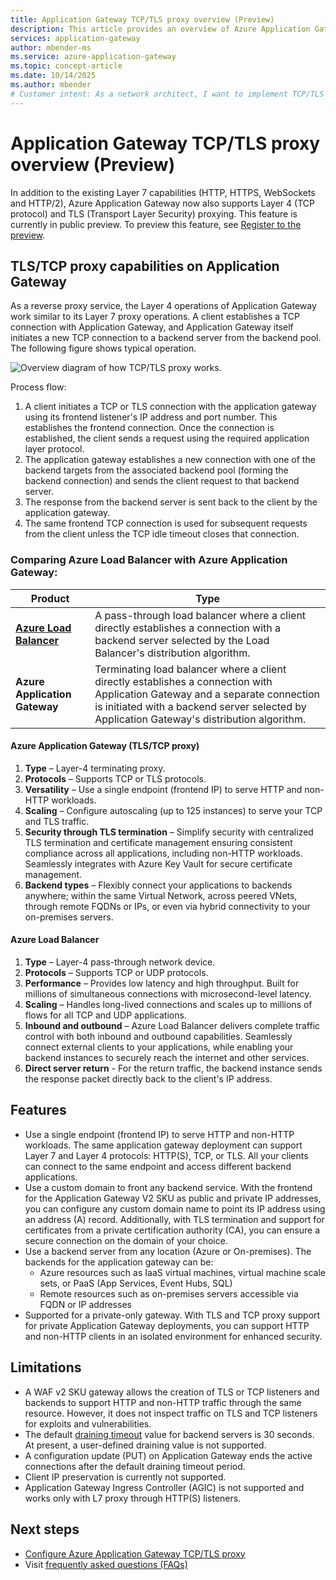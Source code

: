 ```yaml
---
title: Application Gateway TCP/TLS proxy overview (Preview)
description: This article provides an overview of Azure Application Gateway's TCP/TLS (layer 4) proxy service. 
services: application-gateway
author: mbender-ms
ms.service: azure-application-gateway
ms.topic: concept-article
ms.date: 10/14/2025
ms.author: mbender
# Customer intent: As a network architect, I want to implement TCP/TLS proxy capabilities on an application gateway, so that I can efficiently manage both HTTP and non-HTTP workloads while ensuring secure connections to backend servers.
---
```


# Application Gateway TCP/TLS proxy overview (Preview)

In addition to the existing Layer 7 capabilities (HTTP, HTTPS, WebSockets and HTTP/2), Azure Application Gateway now also supports Layer 4 (TCP protocol) and TLS (Transport Layer Security) proxying.  This feature is currently in public preview. To preview this feature, see [Register to the preview](how-to-tcp-tls-proxy.md#register-to-the-preview).

## TLS/TCP proxy capabilities on Application Gateway

As a reverse proxy service, the Layer 4 operations of Application Gateway work similar to its Layer 7 proxy operations. A client establishes a TCP connection with Application Gateway, and Application Gateway itself initiates a new TCP connection to a backend server from the backend pool. The following figure shows typical operation.

![Overview diagram of how TCP/TLS proxy works.](./media/tcp-tls-proxy-overview/layer-4-proxy-overview.png) 

Process flow:

1. A client initiates a TCP or TLS connection with the application gateway using its frontend listener's IP address and port number. This establishes the frontend connection. Once the connection is established, the client sends a request using the required application layer protocol. 
2. The application gateway establishes a new connection with one of the backend targets from the associated backend pool (forming the backend connection) and sends the client request to that backend server. 
3. The response from the backend server is sent back to the client by the application gateway. 
4. The same frontend TCP connection is used for subsequent requests from the client unless the TCP idle timeout closes that connection.

### Comparing Azure Load Balancer with Azure Application Gateway:
| Product | Type |
| ---------- | ---------- |
| [**Azure Load Balancer**](../load-balancer/load-balancer-overview.md) | A pass-through load balancer where a client directly establishes a connection with a backend server selected by the Load Balancer's distribution algorithm. |
| **Azure Application Gateway** | Terminating load balancer where a client directly establishes a connection with Application Gateway and a separate connection is initiated with a backend server selected by Application Gateway's distribution algorithm. |

#### Azure Application Gateway (TLS/TCP proxy)
1. **Type** – Layer-4 terminating proxy.
2. **Protocols** – Supports TCP or TLS protocols.
3. **Versatility** – Use a single endpoint (frontend IP) to serve HTTP and non-HTTP workloads.
4. **Scaling** – Configure autoscaling (up to 125 instances) to serve your TCP and TLS traffic.
5. **Security through TLS termination** – Simplify security with centralized TLS termination and certificate management ensuring consistent compliance across all applications, including non-HTTP workloads. Seamlessly integrates with Azure Key Vault for secure certificate management.
6. **Backend types** – Flexibly connect your applications to backends anywhere; within the same Virtual Network, across peered VNets, through remote FQDNs or IPs, or even via hybrid connectivity to your on-premises servers.

#### Azure Load Balancer
1. **Type** – Layer-4 pass-through network device.
2. **Protocols** – Supports TCP or UDP protocols.
3. **Performance** – Provides low latency and high throughput. Built for millions of simultaneous connections with microsecond-level latency.
4. **Scaling** – Handles long-lived connections and scales up to millions of flows for all TCP and UDP applications.
5. **Inbound and outbound** – Azure Load Balancer delivers complete traffic control with both inbound and outbound capabilities. Seamlessly connect external clients to your applications, while enabling your backend instances to securely reach the internet and other services.
6. **Direct server return** - For the return traffic, the backend instance sends the response packet directly back to the client's IP address. 

## Features

- Use a single endpoint (frontend IP) to serve HTTP and non-HTTP workloads. The same application gateway deployment can support Layer 7 and Layer 4 protocols: HTTP(S), TCP, or TLS. All your clients can connect to the same endpoint and access different backend applications.
- Use a custom domain to front any backend service. With the frontend for the Application Gateway V2 SKU as public and private IP addresses, you can configure any custom domain name to point its IP address using an address (A) record. Additionally, with TLS termination and support for certificates from a private certification authority (CA), you can ensure a secure connection on the domain of your choice. 
- Use a backend server from any location (Azure or On-premises). The backends for the application gateway can be: 
    - Azure resources such as IaaS virtual machines, virtual machine scale sets, or PaaS (App Services, Event Hubs, SQL)
    - Remote resources such as on-premises servers accessible via FQDN or IP addresses 
- Supported for a private-only gateway. With TLS and TCP proxy support for private Application Gateway deployments, you can support HTTP and non-HTTP clients in an isolated environment for enhanced security.

## Limitations

- A WAF v2 SKU gateway allows the creation of TLS or TCP listeners and backends to support HTTP and non-HTTP traffic through the same resource. However, it does not inspect traffic on TLS and TCP listeners for exploits and vulnerabilities. 
- The default [draining timeout](configuration-http-settings.md#connection-draining) value for backend servers is 30 seconds. At present, a user-defined draining value is not supported.
- A configuration update (PUT) on Application Gateway ends the active connections after the default draining timeout period.
- Client IP preservation is currently not supported.
- Application Gateway Ingress Controller (AGIC) is not supported and works only with L7 proxy through HTTP(S) listeners.

## Next steps

- [Configure Azure Application Gateway TCP/TLS proxy](how-to-tcp-tls-proxy.md)
- Visit [frequently asked questions (FAQs)](application-gateway-faq.yml#configuration---tls-tcp-proxy)
